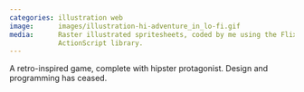 ```yaml
---
categories: illustration web
image:      images/illustration-hi-adventure_in_lo-fi.gif
media:      Raster illustrated spritesheets, coded by me using the Flixel 
            ActionScript library. 
---
```

A retro-inspired game, complete with hipster protagonist. Design and programming
has ceased.
